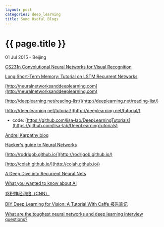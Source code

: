 ```yaml
---
layout: post
categories: deep_learning
title: Some Useful Blogs
---
```


{{ page.title }}
================

<p class="meta">01 Jul 2015 - Beijing</p>

[CS231n Convolutional Neural Networks for Visual Recognition](http://cs231n.github.io/)

[Long Short-Term Memory: Tutorial on LSTM Recurrent Networks](http://people.idsia.ch/~juergen/lstm/index.htm)

[http://neuralnetworksanddeeplearning.com](http://neuralnetworksanddeeplearning.com)

[http://deeplearning.net/reading-list/](http://deeplearning.net/reading-list/)

[http://deeplearning.net/tutorial/](http://deeplearning.net/tutorial/)

- code: [https://github.com/lisa-lab/DeepLearningTutorials](https://github.com/lisa-lab/DeepLearningTutorials)

[Andrej Karpathy blog](http://karpathy.github.io/)

[Hacker's guide to Neural Networks](http://karpathy.github.io/neuralnets/)

[http://rodrigob.github.io/](http://rodrigob.github.io/)

[http://colah.github.io/](http://colah.github.io/)

[A Deep Dive into Recurrent Neural Nets](http://nikhilbuduma.com/2015/01/11/a-deep-dive-into-recurrent-neural-networks/)

[What you wanted to know about AI](http://fastml.com/what-you-wanted-to-know-about-ai/)

[卷积神经网络（CNN）](http://ibillxia.github.io/blog/2013/04/06/Convolutional-Neural-Networks/)

[DIY Deep Learning for Vision: A Tutorial With Caffe 报告笔记](http://frank19900731.github.io/wx/2014-12-04-diy-deep-learning-for-vision-a-tutorial-with-caffe-bao-gao-bi-ji.html)

[What are the toughest neural networks and deep learning interview questions?](https://www.quora.com/What-are-the-toughest-neural-networks-and-deep-learning-interview-questions)
